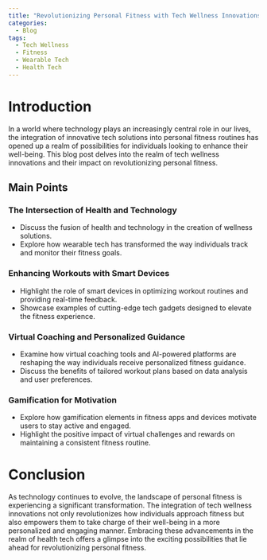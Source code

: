 ```yaml
---
title: "Revolutionizing Personal Fitness with Tech Wellness Innovations"
categories:
  - Blog
tags:
  - Tech Wellness
  - Fitness
  - Wearable Tech
  - Health Tech
---
```


# Introduction
In a world where technology plays an increasingly central role in our lives, the integration of innovative tech solutions into personal fitness routines has opened up a realm of possibilities for individuals looking to enhance their well-being. This blog post delves into the realm of tech wellness innovations and their impact on revolutionizing personal fitness.

## Main Points
### The Intersection of Health and Technology
- Discuss the fusion of health and technology in the creation of wellness solutions.
- Explore how wearable tech has transformed the way individuals track and monitor their fitness goals.

### Enhancing Workouts with Smart Devices
- Highlight the role of smart devices in optimizing workout routines and providing real-time feedback.
- Showcase examples of cutting-edge tech gadgets designed to elevate the fitness experience.

### Virtual Coaching and Personalized Guidance
- Examine how virtual coaching tools and AI-powered platforms are reshaping the way individuals receive personalized fitness guidance.
- Discuss the benefits of tailored workout plans based on data analysis and user preferences.

### Gamification for Motivation
- Explore how gamification elements in fitness apps and devices motivate users to stay active and engaged.
- Highlight the positive impact of virtual challenges and rewards on maintaining a consistent fitness routine.

# Conclusion
As technology continues to evolve, the landscape of personal fitness is experiencing a significant transformation. The integration of tech wellness innovations not only revolutionizes how individuals approach fitness but also empowers them to take charge of their well-being in a more personalized and engaging manner. Embracing these advancements in the realm of health tech offers a glimpse into the exciting possibilities that lie ahead for revolutionizing personal fitness.